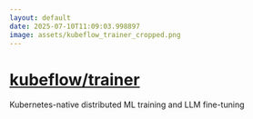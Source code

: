 ```yaml
---
layout: default
date: 2025-07-10T11:09:03.998897
image: assets/kubeflow_trainer_cropped.png
---
```


# [kubeflow/trainer](https://github.com/kubeflow/trainer)

Kubernetes-native distributed ML training and LLM fine-tuning
